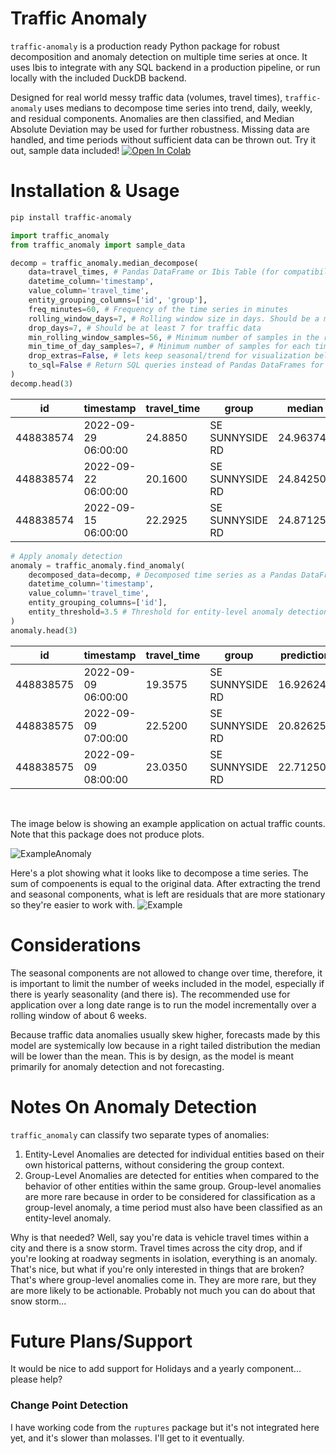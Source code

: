 # Traffic Anomaly

`traffic-anomaly` is a production ready Python package for robust decomposition and anomaly detection on multiple time series at once. It uses Ibis to integrate with any SQL backend in a production pipeline, or run locally with the included DuckDB backend.

Designed for real world messy traffic data (volumes, travel times), `traffic-anomaly` uses medians to decompose time series into trend, daily, weekly, and residual components. Anomalies are then classified, and Median Absolute Deviation may be used for further robustness. Missing data are handled, and time periods without sufficient data can be thrown out. Try it out, sample data included! [![Open In Colab](https://colab.research.google.com/assets/colab-badge.svg)](https://colab.research.google.com/drive/1abv0GaEiapu6FFiKEsFI6NFxtX8kgTXb?usp=sharing)



# Installation & Usage

```bash
pip install traffic-anomaly
```
    
```python
import traffic_anomaly
from traffic_anomaly import sample_data

decomp = traffic_anomaly.median_decompose(
    data=travel_times, # Pandas DataFrame or Ibis Table (for compatibility with any SQL backend)
    datetime_column='timestamp',
    value_column='travel_time',
    entity_grouping_columns=['id', 'group'],
    freq_minutes=60, # Frequency of the time series in minutes
    rolling_window_days=7, # Rolling window size in days. Should be a multiple of 7 for traffic data
    drop_days=7, # Should be at least 7 for traffic data
    min_rolling_window_samples=56, # Minimum number of samples in the rolling window, set to 0 to disable.
    min_time_of_day_samples=7, # Minimum number of samples for each time of day (like 2:00pm), set to 0 to disable
    drop_extras=False, # lets keep seasonal/trend for visualization below
    to_sql=False # Return SQL queries instead of Pandas DataFrames for running on SQL backends
)
decomp.head(3)
```
| id         | timestamp           | travel_time | group           | median    | season_day | season_week | resid      | prediction |
|------------|---------------------|-------------|-----------------|-----------|------------|-------------|------------|------------|
| 448838574  | 2022-09-29 06:00:00 | 24.8850     | SE SUNNYSIDE RD | 24.963749 | -4.209375  | 0.57875     | 3.5518772  | 21.333122  |
| 448838574  | 2022-09-22 06:00:00 | 20.1600     | SE SUNNYSIDE RD | 24.842501 | -4.209375  | 0.57875     | -1.0518752 | 21.211876  |
| 448838574  | 2022-09-15 06:00:00 | 22.2925     | SE SUNNYSIDE RD | 24.871250 | -4.209375  | 0.57875     | 1.0518752  | 21.240623  |

```python
# Apply anomaly detection
anomaly = traffic_anomaly.find_anomaly(
    decomposed_data=decomp, # Decomposed time series as a Pandas DataFrame or Ibis Table
    datetime_column='timestamp',
    value_column='travel_time',
    entity_grouping_columns=['id'],
    entity_threshold=3.5 # Threshold for entity-level anomaly detection (z-score or GEH statistic)
)
anomaly.head(3)
```
| id         | timestamp           | travel_time | group          | prediction | anomaly |
|------------|----------------------|-------------|----------------|------------|---------|
| 448838575  | 2022-09-09 06:00:00  | 19.3575     | SE SUNNYSIDE RD| 16.926249  | False   |
| 448838575  | 2022-09-09 07:00:00  | 22.5200     | SE SUNNYSIDE RD| 20.826252  | False   |
| 448838575  | 2022-09-09 08:00:00  | 23.0350     | SE SUNNYSIDE RD| 22.712502  | False   |


<br>

The image below is showing an example application on actual traffic counts. Note that this package does not produce plots.

![ExampleAnomaly](anomaly1.png)

Here's a plot showing what it looks like to decompose a time series. The sum of compoenents is equal to the original data. After extracting the trend and seasonal components, what is left are residuals that are more stationary so they're easier to work with.
![Example](example_plot.png)
# Considerations

The seasonal components are not allowed to change over time, therefore, it is important to limit the number of weeks included in the model, especially if there is yearly seasonality (and there is). The recommended use for application over a long date range is to run the model incrementally over a rolling window of about 6 weeks.

Because traffic data anomalies usually skew higher, forecasts made by this model are systemically low because in a right tailed distribution the median will be lower than the mean. This is by design, as the model is meant primarily for anomaly detection and not forecasting.

# Notes On Anomaly Detection

`traffic_anomaly` can classify two separate types of anomalies:

1. Entity-Level Anomalies are detected for individual entities based on their own historical patterns, without considering the group context.
2. Group-Level Anomalies are detected for entities when compared to the behavior of other entities within the same group. Group-level anomalies are more rare because in order to be considered for classification as a group-level anomaly, a time period must also have been classified as an entity-level anomaly.

Why is that needed? Well, say you're data is vehicle travel times within a city and there is a snow storm. Travel times across the city drop, and if you're looking at roadway segments in isolation, everything is an anomaly. That's nice, but what if you're only interested in things that are broken? That's where group-level anomalies come in. They are more rare, but they are more likely to be actionable. Probably not much you can do about that snow storm...

# Future Plans/Support
It would be nice to add support for Holidays and a yearly component... please help?

### Change Point Detection
I have working code from the `ruptures` package but it's not integrated here yet, and it's slower than molasses. I'll get to it eventually.